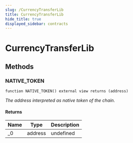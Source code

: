 ```yaml
---
slug: /CurrencyTransferLib
title: CurrencyTransferLib
hide_title: true
displayed_sidebar: contracts
---
```

# CurrencyTransferLib









## Methods

### NATIVE_TOKEN

```solidity
function NATIVE_TOKEN() external view returns (address)
```



*The address interpreted as native token of the chain.*


#### Returns

| Name | Type | Description |
|---|---|---|
| _0 | address | undefined



